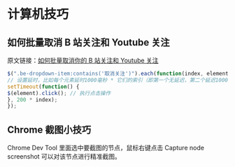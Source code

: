 # 计算机技巧

## 如何批量取消 B 站关注和 Youtube 关注

原文链接：[如何批量取消你的 B 站关注和 Youtube 关注](https://www.ixiqin.com/2024/01/04/how-to-cancel-your-bilibili-and-youtube-followers-in-bulk/)

```javascript
$(".be-dropdown-item:contains('取消关注')").each(function(index, element) {
// 设置延时，比如每个元素延时1000毫秒 * 它们的索引（即第一个无延迟，第二个延迟1000毫秒，依此类推）
setTimeout(function() {
$(element).click(); // 执行点击操作
}, 200 * index);
});
```

## Chrome 截图小技巧

Chrome Dev Tool 里面选中要截图的节点，鼠标右键点击 Capture node screenshot 可以对该节点进行精准截图。
